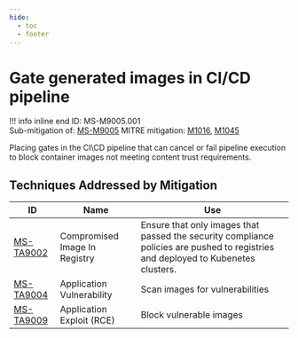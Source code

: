 ```yaml
---
hide:
  - toc
  - footer
---
```


# Gate generated images in CI/CD pipeline

!!! info inline end
    ID: MS-M9005.001<br>
    Sub-mitigation of: [MS-M9005](./index.md)
    MITRE mitigation: [M1016](https://attack.mitre.org/mitigations/M1016/), [M1045](https://attack.mitre.org/mitigations/M1045/)


Placing gates in the CI\CD pipeline that can cancel or fail pipeline execution to block container images not meeting content trust requirements.


## Techniques Addressed by Mitigation

|ID|Name|Use|
|--|----|---|
|[MS-TA9002](../../techniques/Compromised%20Image%20In%20Registry.md)|Compromised Image In Registry|Ensure that only images that passed the security compliance policies are pushed to registries and deployed to Kubenetes clusters.|
|[MS-TA9004](../../techniques/Application%20Vulnerability.md)|Application Vulnerability|Scan images for vulnerabilities|
|[MS-TA9009](../../techniques/Application%20Exploit%20(RCE).md)|Application Exploit (RCE)|Block vulnerable images|
